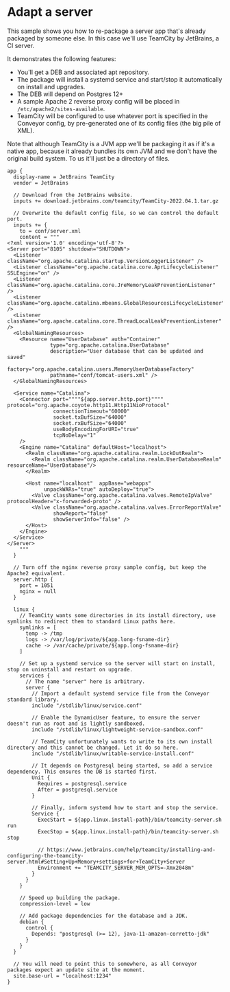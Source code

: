 # Adapt a server

This sample shows you how to re-package a server app that's already packaged by someone else. In this case we'll use TeamCity by JetBrains,
a CI server.

It demonstrates the following features:

* You'll get a DEB and associated apt repository.
* The package will install a systemd service and start/stop it automatically on install and upgrades.
* The DEB will depend on Postgres 12+
* A sample Apache 2 reverse proxy config will be placed in `/etc/apache2/sites-available`.
* TeamCity will be configured to use whatever port is specified in the Conveyor config, by pre-generated one of its config files (the big
  pile of XML).

Note that although TeamCity is a JVM app we'll be packaging it as if it's a native app, because it already bundles its own JVM and we don't
have the original build system. To us it'll just be a directory of files.

```hocon
app {
  display-name = JetBrains TeamCity
  vendor = JetBrains

  // Download from the JetBrains website.
  inputs += download.jetbrains.com/teamcity/TeamCity-2022.04.1.tar.gz

  // Overwrite the default config file, so we can control the default port.
  inputs += {
    to = conf/server.xml
    content = """
<?xml version='1.0' encoding='utf-8'?>
<Server port="8105" shutdown="SHUTDOWN">
  <Listener className="org.apache.catalina.startup.VersionLoggerListener" />
  <Listener className="org.apache.catalina.core.AprLifecycleListener" SSLEngine="on" />
  <Listener className="org.apache.catalina.core.JreMemoryLeakPreventionListener" />
  <Listener className="org.apache.catalina.mbeans.GlobalResourcesLifecycleListener" />
  <Listener className="org.apache.catalina.core.ThreadLocalLeakPreventionListener" />
  <GlobalNamingResources>
    <Resource name="UserDatabase" auth="Container"
              type="org.apache.catalina.UserDatabase"
              description="User database that can be updated and saved"
              factory="org.apache.catalina.users.MemoryUserDatabaseFactory"
              pathname="conf/tomcat-users.xml" />
  </GlobalNamingResources>

  <Service name="Catalina">
    <Connector port=""""${app.server.http.port}"""" protocol="org.apache.coyote.http11.Http11NioProtocol"
               connectionTimeout="60000"
               socket.txBufSize="64000"
               socket.rxBufSize="64000"
               useBodyEncodingForURI="true"
               tcpNoDelay="1"
    />
    <Engine name="Catalina" defaultHost="localhost">
      <Realm className="org.apache.catalina.realm.LockOutRealm">
        <Realm className="org.apache.catalina.realm.UserDatabaseRealm" resourceName="UserDatabase"/>
      </Realm>

      <Host name="localhost"  appBase="webapps"
            unpackWARs="true" autoDeploy="true">
        <Valve className="org.apache.catalina.valves.RemoteIpValve" protocolHeader="x-forwarded-proto" />
        <Valve className="org.apache.catalina.valves.ErrorReportValve"
               showReport="false"
               showServerInfo="false" />
      </Host>
    </Engine>
  </Service>
</Server>
    """
  }

  // Turn off the nginx reverse proxy sample config, but keep the Apache2 equivalent. 
  server.http {
    port = 1051
    nginx = null
  }
  
  linux {
    // TeamCity wants some directories in its install directory, use symlinks to redirect them to standard Linux paths here. 
    symlinks = [
      temp -> /tmp
      logs -> /var/log/private/${app.long-fsname-dir}
      cache -> /var/cache/private/${app.long-fsname-dir}
    ]

    // Set up a systemd service so the server will start on install, stop on uninstall and restart on upgrade.
    services {
      // The name "server" here is arbitrary.
      server {
        // Import a default systemd service file from the Conveyor standard library.
        include "/stdlib/linux/service.conf"
        
        // Enable the DynamicUser feature, to ensure the server doesn't run as root and is lightly sandboxed.
        include "/stdlib/linux/lightweight-service-sandbox.conf"
        
        // TeamCity unfortunately wants to write to its own install directory and this cannot be changed. Let it do so here.
        include "/stdlib/linux/writable-service-install.conf"

        // It depends on Postgresql being started, so add a service dependency. This ensures the DB is started first.
        Unit {
          Requires = postgresql.service
          After = postgresql.service
        }

        // Finally, inform systemd how to start and stop the service. 
        Service {
          ExecStart = ${app.linux.install-path}/bin/teamcity-server.sh run
          ExecStop = ${app.linux.install-path}/bin/teamcity-server.sh stop

          // https://www.jetbrains.com/help/teamcity/installing-and-configuring-the-teamcity-server.html#Setting+Up+Memory+settings+for+TeamCity+Server
          Environment += "TEAMCITY_SERVER_MEM_OPTS=-Xmx2048m"
        }
      }
    }

    // Speed up building the package.
    compression-level = low

    // Add package dependencies for the database and a JDK.
    debian {
      control {
        Depends: "postgresql (>= 12), java-11-amazon-corretto-jdk"
      }
    }
  }
  
  // You will need to point this to somewhere, as all Conveyor packages expect an update site at the moment.
  site.base-url = "localhost:1234"
}
```
